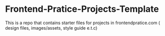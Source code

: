 # Frontend-Pratice-Projects-Template
This is a repo that contains starter files for projects in frontendpratice.com ( design files, images/assets, style guide e.t.c)
